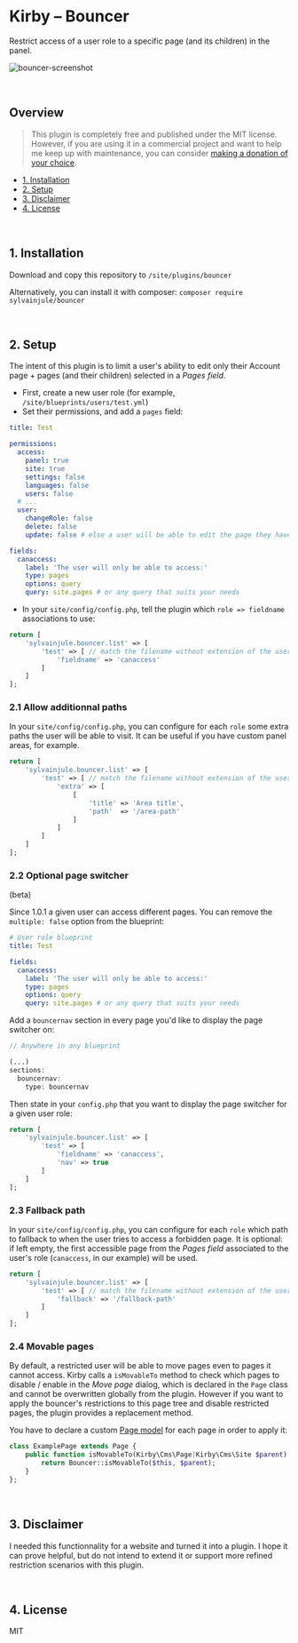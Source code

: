 # Kirby – Bouncer

Restrict access of a user role to a specific page (and its children) in the panel.

![bouncer-screenshot](https://user-images.githubusercontent.com/14079751/76368370-4c6ccc00-6330-11ea-92d3-9ac560cf037e.jpg)

<br/>

## Overview

> This plugin is completely free and published under the MIT license. However, if you are using it in a commercial project and want to help me keep up with maintenance, you can consider [making a donation of your choice](https://www.paypal.me/sylvainjl).

- [1. Installation](#1-installation)
- [2. Setup](#2-setup)
- [3. Disclaimer](#3-disclaimer)
- [4. License](#4-disclaimer)

<br/>

## 1. Installation

Download and copy this repository to ```/site/plugins/bouncer```

Alternatively, you can install it with composer: ```composer require sylvainjule/bouncer```

<br/>

## 2. Setup

The intent of this plugin is to limit a user's ability to edit only their Account page + pages (and their children) selected in a *Pages field*.

- First, create a new user role (for example, `/site/blueprints/users/test.yml`)
- Set their permissions, and add a `pages` field:

```yaml
title: Test

permissions:
  access:
    panel: true
    site: true
    settings: false
    languages: false
    users: false
  # ...
  user:
    changeRole: false
    delete: false
    update: false # else a user will be able to edit the page they have access to on their profile

fields:
  canaccess:
    label: 'The user will only be able to access:'
    type: pages
    options: query
    query: site.pages # or any query that suits your needs
```

- In your `site/config/config.php`, tell the plugin which `role => fieldname` associations to use:

```php
return [
    'sylvainjule.bouncer.list' => [
        'test' => [ // match the filename without extension of the user blueprint
            'fieldname' => 'canaccess' 
        ]
    ]
];

```

### 2.1 Allow additionnal paths

In your `site/config/config.php`, you can configure for each `role` some extra paths the user will be able to visit. 
It can be useful if you have custom panel areas, for example.

```php
return [
    'sylvainjule.bouncer.list' => [
        'test' => [ // match the filename without extension of the user blueprint
            'extra' => [
                [
                    'title' => 'Area title',
                    'path'  => '/area-path'
                ]
            ]
        ]
    ]
];
```

### 2.2 Optional page switcher

(beta)

Since 1.0.1 a given user can access different pages. You can remove the `multiple: false` option from the blueprint:

```yaml
# User role blueprint
title: Test

fields:
  canaccess:
    label: 'The user will only be able to access:'
    type: pages
    options: query
    query: site.pages # or any query that suits your needs
```

Add a `bouncernav` section in every page you'd like to display the page switcher on:

```php
// Anywhere in any blueprint

(...)
sections:
  bouncernav:
    type: bouncernav
```

Then state in your `config.php` that you want to display the page switcher for a given user role:

```php
return [
    'sylvainjule.bouncer.list' => [
        'test' => [
            'fieldname' => 'canaccess',
            'nav' => true
        ]
    ]
];
```

### 2.3 Fallback path

In your `site/config/config.php`, you can configure for each `role` which path to fallback to when the user tries to access a forbidden page. 
It is optional: if left empty, the first accessible page from the *Pages field* associated to the user's role (`canaccess`, in our example) will be used.

```php
return [
    'sylvainjule.bouncer.list' => [
        'test' => [ // match the filename without extension of the user blueprint
            'fallback' => '/fallback-path'
        ]
    ]
];
```

### 2.4 Movable pages

By default, a restricted user will be able to move pages even to pages it cannot access. 
Kirby calls a `isMovableTo` method to check which pages to disable / enable in the *Move page* dialog, which is declared in the `Page` class and cannot be overwritten globally from the plugin.
However if you want to apply the bouncer's restrictions to this page tree and disable restricted pages, the plugin provides a replacement method.

You have to declare a custom [Page model](https://getkirby.com/docs/guide/templates/page-models#overriding-the-page-class) for each page in order to apply it:

```php
class ExamplePage extends Page {
    public function isMovableTo(Kirby\Cms\Page|Kirby\Cms\Site $parent): bool {
        return Bouncer::isMovableTo($this, $parent);
    }
};
```


<br/>

## 3. Disclaimer

I needed this functionnality for a website and turned it into a plugin. I hope it can prove helpful, but do not intend to extend it or support more refined restriction scenarios with this plugin.

<br/>

## 4. License

MIT

